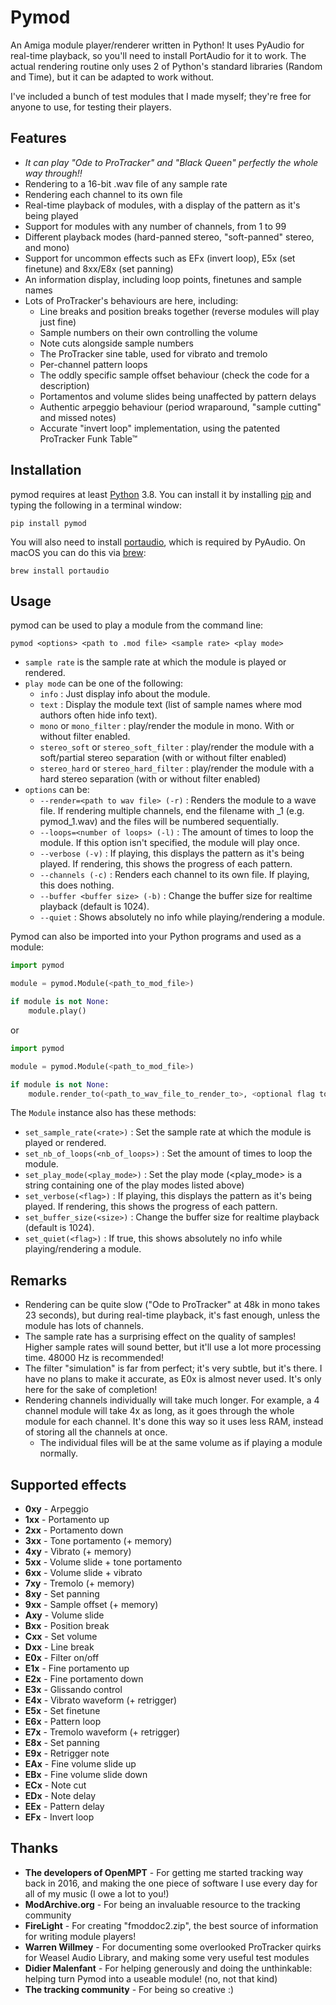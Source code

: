 # Pymod
An Amiga module player/renderer written in Python! It uses PyAudio for real-time playback, so you'll need to install PortAudio for it to work. The actual rendering routine only uses 2 of Python's standard libraries (Random and Time), but it can be adapted to work without.

I've included a bunch of test modules that I made myself; they're free for anyone to use, for testing their players.

## Features
* *It can play "Ode to ProTracker" and "Black Queen" perfectly the whole way through!!*
* Rendering to a 16-bit .wav file of any sample rate
* Rendering each channel to its own file
* Real-time playback of modules, with a display of the pattern as it's being played
* Support for modules with any number of channels, from 1 to 99
* Different playback modes (hard-panned stereo, "soft-panned" stereo, and mono)
* Support for uncommon effects such as EFx (invert loop), E5x (set finetune) and 8xx/E8x (set panning)
* An information display, including loop points, finetunes and sample names
* Lots of ProTracker's behaviours are here, including:
    * Line breaks and position breaks together (reverse modules will play just fine)
    * Sample numbers on their own controlling the volume
    * Note cuts alongside sample numbers
    * The ProTracker sine table, used for vibrato and tremolo
    * Per-channel pattern loops
    * The oddly specific sample offset behaviour (check the code for a description)
    * Portamentos and volume slides being unaffected by pattern delays
    * Authentic arpeggio behaviour (period wraparound, "sample cutting" and missed notes)
    * Accurate "invert loop" implementation, using the patented ProTracker Funk Table&trade;

## Installation

pymod requires at least [Python](https://python.org) 3.8. You can install it by installing [pip](https://packaging.python.org/en/latest/tutorials/installing-packages/) and typing the following in a terminal window:

```console
pip install pymod
```

You will also need to install [portaudio](https://www.portaudio.com), which is required by PyAudio. On macOS you can do this via [brew](https://brew.sh):

```console
brew install portaudio
```

## Usage

pymod can be used to play a module from the command line:
```console
pymod <options> <path to .mod file> <sample rate> <play mode>
```

- `sample rate` is the sample rate at which the module is played or rendered.
- `play mode` can be one of the following:
    * `info` : Just display info about the module.
    * `text` : Display the module text (list of sample names where mod authors often hide info text).
    * `mono` or `mono_filter` : play/render the module in mono. With or without filter enabled.
    * `stereo_soft` or `stereo_soft_filter` : play/render the module with a soft/partial stereo separation (with or without filter enabled)
    * `stereo_hard` or `stereo_hard_filter` : play/render the module with a hard stereo separation (with or without filter enabled)
- `options` can be:
    * `--render=<path to wav file> (-r)` : Renders the module to a wave file. If rendering multiple channels, end the filename with _1 (e.g. pymod_1.wav) and the files will be numbered sequentially.
    * `--loops=<number of loops> (-l)` : The amount of times to loop the module. If this option isn't specified, the module will play once.
    * `--verbose (-v)` : If playing, this displays the pattern as it's being played. If rendering, this shows the progress of each pattern.
    * `--channels (-c)` : Renders each channel to its own file. If playing, this does nothing.
    * `--buffer <buffer size> (-b)` : Change the buffer size for realtime playback (default is 1024).
    * `--quiet` : Shows absolutely no info while playing/rendering a module.

Pymod can also be imported into your Python programs and used as a module:

```python
import pymod

module = pymod.Module(<path_to_mod_file>)

if module is not None:
    module.play()
```

or

```python
import pymod

module = pymod.Module(<path_to_mod_file>)

if module is not None:
    module.render_to(<path_to_wav_file_to_render_to>, <optional flag to render channels separatly>)
```

The `Module` instance also has these methods:

- `set_sample_rate(<rate>)` : Set the sample rate at which the module is played or rendered.
- `set_nb_of_loops(<nb_of_loops>)` : Set the amount of times to loop the module.
- `set_play_mode(<play_mode>)` : Set the play mode (<play_mode> is a string containing one of the play modes listed above)
- `set_verbose(<flag>)` : If playing, this displays the pattern as it's being played. If rendering, this shows the progress of each pattern.
- `set_buffer_size(<size>)` : Change the buffer size for realtime playback (default is 1024).
- `set_quiet(<flag>)` : If true, this shows absolutely no info while playing/rendering a module.


## Remarks
* Rendering can be quite slow ("Ode to ProTracker" at 48k in mono takes 23 seconds), but during real-time playback, it's fast enough, unless the module has lots of channels.
* The sample rate has a surprising effect on the quality of samples! Higher sample rates will sound better, but it'll use a lot more processing time. 48000 Hz is recommended!
* The filter "simulation" is far from perfect; it's very subtle, but it's there. I have no plans to make it accurate, as E0x is almost never used. It's only here for the sake of completion!
* Rendering channels individually will take much longer. For example, a 4 channel module will take 4x as long, as it goes through the whole module for each channel. It's done this way so it uses less RAM, instead of storing all the channels at once.
	* The individual files will be at the same volume as if playing a module normally.

## Supported effects
* **0xy** - Arpeggio
* **1xx** - Portamento up
* **2xx** - Portamento down
* **3xx** - Tone portamento (+ memory)
* **4xy** - Vibrato (+ memory)
* **5xx** - Volume slide + tone portamento
* **6xx** - Volume slide + vibrato
* **7xy** - Tremolo (+ memory)
* **8xy** - Set panning
* **9xx** - Sample offset (+ memory)
* **Axy** - Volume slide
* **Bxx** - Position break
* **Cxx** - Set volume
* **Dxx** - Line break
* **E0x** - Filter on/off
* **E1x** - Fine portamento up
* **E2x** - Fine portamento down
* **E3x** - Glissando control
* **E4x** - Vibrato waveform (+ retrigger)
* **E5x** - Set finetune
* **E6x** - Pattern loop
* **E7x** - Tremolo waveform (+ retrigger)
* **E8x** - Set panning
* **E9x** - Retrigger note
* **EAx** - Fine volume slide up
* **EBx** - Fine volume slide down
* **ECx** - Note cut
* **EDx** - Note delay
* **EEx** - Pattern delay
* **EFx** - Invert loop

## Thanks
* **The developers of OpenMPT** - For getting me started tracking way back in 2016, and making the one piece of software I use every day for all of my music (I owe a lot to you!)
* **ModArchive.org** - For being an invaluable resource to the tracking community
* **FireLight** - For creating "fmoddoc2.zip", the best source of information for writing module players!
* **Warren Willmey** - For documenting some overlooked ProTracker quirks for Weasel Audio Library, and making some very useful test modules
* **Didier Malenfant** - For helping generously and doing the unthinkable: helping turn Pymod into a useable module! (no, not that kind)
* **The tracking community** - For being so creative :)

